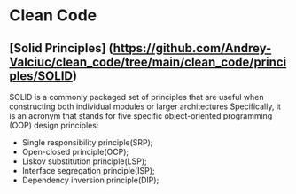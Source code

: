 # Clean Code

## [Solid Principles] (https://github.com/Andrey-Valciuc/clean_code/tree/main/clean_code/principles/SOLID)

SOLID is a commonly packaged set of principles that are useful when constructing both individual modules or larger architectures Specifically, it is an acronym that stands for five specific object-oriented programming (OOP) design principles:

- Single responsibility principle(SRP);
- Open-closed principle(OCP);
- Liskov substitution principle(LSP);
- Interface segregation principle(ISP);
- Dependency inversion principle(DIP);
